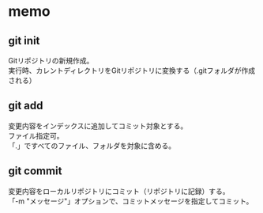 # memo

## git init
Gitリポジトリの新規作成。<br>
実行時、カレントディレクトリをGitリポジトリに変換する（.gitフォルダが作成される）

## git add
変更内容をインデックスに追加してコミット対象とする。<br>
ファイル指定可。<br>
「.」ですべてのファイル、フォルダを対象に含める。

## git commit
変更内容をローカルリポジトリにコミット（リポジトリに記録）する。<br>
「-m "メッセージ"」オプションで、コミットメッセージを指定してコミット。

